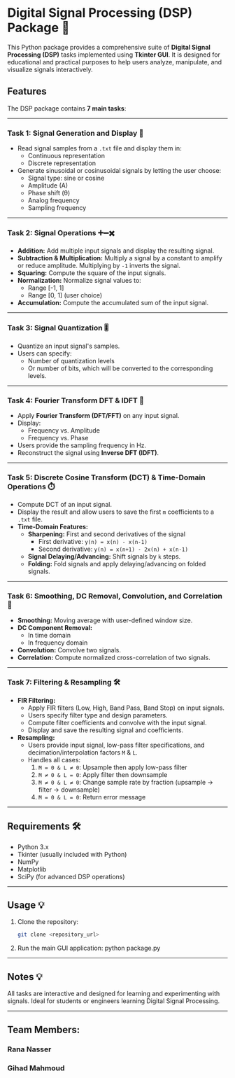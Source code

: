 # Digital Signal Processing (DSP) Package 📡

This Python package provides a comprehensive suite of **Digital Signal Processing (DSP)** tasks implemented using **Tkinter GUI**. It is designed for educational and practical purposes to help users analyze, manipulate, and visualize signals interactively.

## Features

The DSP package contains **7 main tasks**:

---

### **Task 1: Signal Generation and Display 🎵**
- Read signal samples from a `.txt` file and display them in:
  - Continuous representation
  - Discrete representation
- Generate sinusoidal or cosinusoidal signals by letting the user choose:
  - Signal type: sine or cosine
  - Amplitude (A)
  - Phase shift (θ)
  - Analog frequency
  - Sampling frequency

---

### **Task 2: Signal Operations ➕➖✖️**
- **Addition:** Add multiple input signals and display the resulting signal.
- **Subtraction & Multiplication:** Multiply a signal by a constant to amplify or reduce amplitude. Multiplying by `-1` inverts the signal.
- **Squaring:** Compute the square of the input signals.
- **Normalization:** Normalize signal values to:
  - Range [-1, 1]
  - Range [0, 1] (user choice)
- **Accumulation:** Compute the accumulated sum of the input signal.

---

### **Task 3: Signal Quantization 🎚️**
- Quantize an input signal's samples.
- Users can specify:
  - Number of quantization levels
  - Or number of bits, which will be converted to the corresponding levels.

---

### **Task 4: Fourier Transform DFT & IDFT 🔄**
- Apply **Fourier Transform (DFT/FFT)** on any input signal.
- Display:
  - Frequency vs. Amplitude
  - Frequency vs. Phase
- Users provide the sampling frequency in Hz.
- Reconstruct the signal using **Inverse DFT (IDFT)**.

---

### **Task 5: Discrete Cosine Transform (DCT) & Time-Domain Operations ⏱️**
- Compute DCT of an input signal.
- Display the result and allow users to save the first `m` coefficients to a `.txt` file.
- **Time-Domain Features:**
  - **Sharpening:** First and second derivatives of the signal
    - First derivative: `y(n) = x(n) - x(n-1)`
    - Second derivative: `y(n) = x(n+1) - 2x(n) + x(n-1)`
  - **Signal Delaying/Advancing:** Shift signals by `k` steps.
  - **Folding:** Fold signals and apply delaying/advancing on folded signals.

---

### **Task 6: Smoothing, DC Removal, Convolution, and Correlation 🧼**
- **Smoothing:** Moving average with user-defined window size.
- **DC Component Removal:**
  - In time domain
  - In frequency domain
- **Convolution:** Convolve two signals.
- **Correlation:** Compute normalized cross-correlation of two signals.

---

### **Task 7: Filtering & Resampling 🛠️**
- **FIR Filtering:**
  - Apply FIR filters (Low, High, Band Pass, Band Stop) on input signals.
  - Users specify filter type and design parameters.
  - Compute filter coefficients and convolve with the input signal.
  - Display and save the resulting signal and coefficients.
- **Resampling:**
  - Users provide input signal, low-pass filter specifications, and decimation/interpolation factors `M` & `L`.
  - Handles all cases:
    1. `M = 0 & L ≠ 0`: Upsample then apply low-pass filter
    2. `M ≠ 0 & L = 0`: Apply filter then downsample
    3. `M ≠ 0 & L ≠ 0`: Change sample rate by fraction (upsample → filter → downsample)
    4. `M = 0 & L = 0`: Return error message

---

## Requirements 🛠️
- Python 3.x
- Tkinter (usually included with Python)
- NumPy
- Matplotlib
- SciPy (for advanced DSP operations)

---

## Usage 💡
1. Clone the repository:
   ```bash
   git clone <repository_url>

2. Run the main GUI application:
   python package.py

---
## Notes 💡

All tasks are interactive and designed for learning and experimenting with signals.
Ideal for students or engineers learning Digital Signal Processing.

---
## Team Members:

### Rana Nasser
### Gihad Mahmoud
